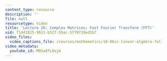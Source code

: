 ```yaml
---
content_type: resource
description: ''
file: null
resourcetype: Video
title: 'Lecture 26: Complex Matrices; Fast Fourier Transform (FFT)'
uid: f14d1825-9611-b527-55ac-5779719ed1b7
video_files:
  video_captions_file: /courses/mathematics/18-06sc-linear-algebra-fall-2011/resource-index/lecture-26-complex-matrices-fast-fourier-transform-fft/M0Sa8fLOajA.vtt
video_metadata:
  youtube_id: M0Sa8fLOajA
---
```


